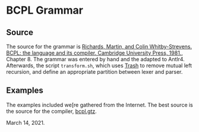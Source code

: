 # BCPL Grammar

## Source
The source for the grammar is
[Richards, Martin, and Colin Whitby-Strevens. BCPL:
 the language and its compiler. Cambridge University Press, 1981.](https://www.worldcat.org/title/bcpl-the-language-and-its-compiler/oclc/1070255394&referer=brief_results),
Chapter 8. The grammar was entered by hand and the adapted to Antlr4.
Afterwards, the script `transform.sh`, which uses [Trash]() to
remove mutual left recursion, and define an appropriate partition between
lexer and parser.

## Examples
The examples included we[re gathered from the Internet. The best source
is the source for the compiler,
[bcpl.gtz](https://www.cl.cam.ac.uk/~mr10/BCPL.html).

March 14, 2021.
